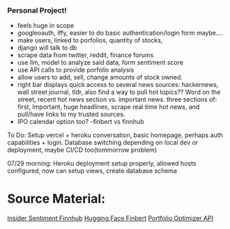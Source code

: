 ### Personal Project!

- feels huge in scope
- googleoauth, iffy, easier to do basic authentication/login form maybe....
- make users, linked to porfolios, quantity of stocks, 
- django will talk to db
- scrape data from twitter, reddit, finance forums
- use llm, model to analyze said data, form sentiment score
- use API calls to provide porfolio analysis
- allow users to add, sell, change amounts of stock owned.
- right bar displays quick access to several news sources: hackernews, wall street journal, tldr, also find a way to pull hot topics?? Word on the street, recent hot news section vs. important news. three sections of: first, Important, huge headlines, scrape real time hot news, and pull/have links to my trusted sources.
- IPO calendar option too?
-finbert vs finnhub


To Do: 
Setup vercel + heroku conversation, basic homepage, perhaps auth capabilities + login. Database switching depending on local dev or deployment, maybe CI/CD too(tommorrow problem)

07/29 morning: Heroku deployment setup properly, allowed hosts configured, now can setup views, create database schema


# Source Material:
[Insider Sentiment Finnhub](https://finnhub.io/docs/api/insider-sentiment)
[Hugging Face Finbert](https://huggingface.co/ProsusAI/finbert)
[Portfolio Optimizer API](https://portfoliooptimizer.io/)

